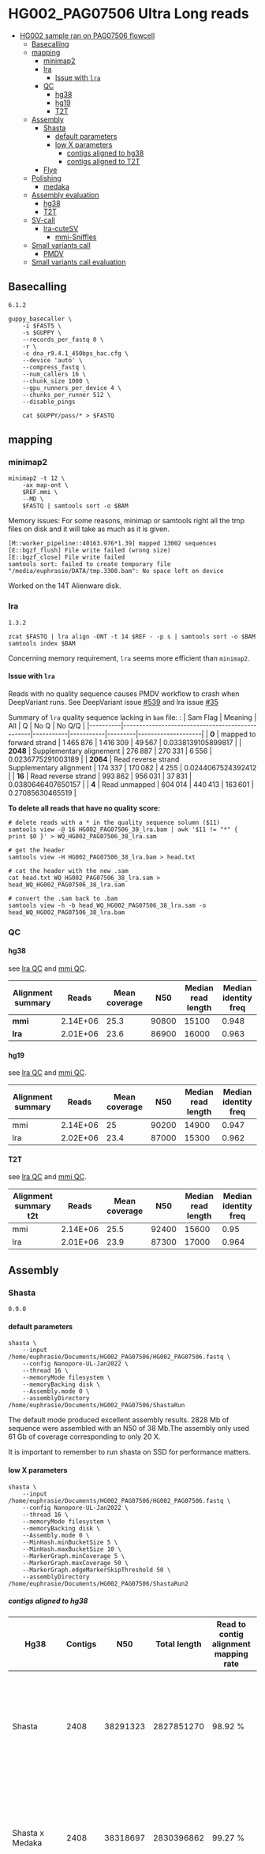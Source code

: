 # HG002_PAG07506 Ultra Long reads
- [HG002 sample ran on PAG07506 flowcell](#hg002-sample-ran-on-pag07506-flowcell) 
  - [Basecalling](#basecalling)
  - [mapping](#mapping)
    - [minimap2](#minimap2)
    - [lra](#lra)
      - [Issue with `lra`](#issue-with-lra)
    - [QC](#qc)
      - [hg38](#hg38)
      - [hg19](#hg19)
      - [T2T](#t2t)
  - [Assembly](#assembly)
    - [Shasta](#shasta)
      - [default parameters](#default-parameters)
      - [low X parameters](#low-x-parameters)
        - [contigs aligned to hg38](#contigs-aligned-to-hg38)
        - [contigs aligned to T2T](#contigs-aligned-to-t2t)
    - [Flye](#flye)
  - [Polishing](#polishing)
    - [medaka](#medaka)
  - [Assembly evaluation](#assembly-evaluation)
    - [hg38](#hg38-1)
    - [T2T](#t2t-1)
  - [SV-call](#sv-call)
    - [lra-cuteSV](#lra-cutesv)
      - [mmi-Sniffles](#mmi-sniffles)
  - [Small variants call](#small-variants-call)
    - [PMDV](#pmdv)
  - [Small variants call evaluation](#small-variants-call-evaluation)


## Basecalling 
`6.1.2`

```
guppy_basecaller \
    -i $FAST5 \
    -s $GUPPY \
    --records_per_fastq 0 \
    -r \
    -c dna_r9.4.1_450bps_hac.cfg \
    --device 'auto' \
    --compress_fastq \
    --num_callers 16 \
    --chunk_size 1000 \
    --gpu_runners_per_device 4 \
    --chunks_per_runner 512 \
    --disable_pings

    cat $GUPPY/pass/* > $FASTQ
```


## mapping 
### minimap2 
```
minimap2 -t 12 \
    -ax map-ont \
    $REF.mmi \
    --MD \
    $FASTQ | samtools sort -o $BAM 
``` 
Memory issues: For some reasons, minimap or samtools right all the tmp files on disk and it will take as much as it is given. 
```
[M::worker_pipeline::40163.976*1.39] mapped 13002 sequences
[E::bgzf_flush] File write failed (wrong size)
[E::bgzf_close] File write failed
samtools sort: failed to create temporary file "/media/euphrasie/DATA/tmp.3308.bam": No space left on device
```

Worked on the 14T Alienware disk.

### lra 
`1.3.2`
```
zcat $FASTQ | lra align -ONT -t 14 $REF - -p s | samtools sort -o $BAM
samtools index $BAM 
```

Concerning memory requirement, `lra` seems more efficient than `minimap2`.

#### Issue with `lra`
Reads with no quality sequence causes PMDV workflow to crash when DeepVariant runs. See DeepVariant issue [#539](https://github.com/google/deepvariant/issues/539) and lra issue [#35](https://github.com/ChaissonLab/LRA/issues/35#issuecomment-1141222305)

Summary of `lra` quality sequence lacking in `bam` file:
:
| Sam Flag | Meaning                                         | All       | Q         | No Q    | No Q/Q             |
|----------|-------------------------------------------------|-----------|-----------|---------|--------------------|
| **0**        | mapped to forward strand                        | 1 465 876 | 1 416 309 | 49 567  | 0.0338139105899817 |
| **2048**     | Supplementary alignement                        | 276 887   | 270 331   | 6 556   | 0.0236775291003189 |
| **2064**     | Read reverse strand<br>Supplementary alignment  | 174 337   | 170 082   | 4 255   | 0.0244067524392412 |
| **16**       | Read reverse strand                             | 993 862   | 956 031   | 37 831  | 0.0380646407650157 |
| **4**        | Read unmapped                                   | 604 014   | 440 413   | 163 601 | 0.27085630465519   |

**To delete all reads that have no quality score:**

```
# delete reads with a * in the quality sequence solumn ($11) 
samtools view -@ 16 HG002_PAG07506_38_lra.bam | awk '$11 != "*" { print $0 }' > WQ_HG002_PAG07506_38_lra.sam

# get the header 
samtools view -H HG002_PAG07506_38_lra.bam > head.txt

# cat the header with the new .sam
cat head.txt WQ_HG002_PAG07506_38_lra.sam > head_WQ_HG002_PAG07506_38_lra.sam

# convert the .sam back to .bam
samtools view -h -b head_WQ_HG002_PAG07506_38_lra.sam -o head_WQ_HG002_PAG07506_38_lra.bam
``` 


### QC 
#### hg38
see [lra QC](https://raw.githack.com/ziphra/long_reads/main/HG002/files/HG002_PAG07506_lra_QC.html) and [mmi QC](https://raw.githack.com/ziphra/long_reads/main/HG002/files/HG002_PAG07506_mmi_QC.html).

| Alignment summary  | Reads    | Mean coverage | N50   | Median read length | Median identity freq |
|--------------------|----------|---------------|-------|--------------------|----------------------|
| **mmi**            | 2.14E+06 | 25.3          | 90800 | 15100              | 0.948                |
| **lra**            | 2.01E+06 | 23.6          | 86900 | 16000              | 0.963                |

#### hg19
see [lra QC](https://raw.githack.com/ziphra/long_reads/main/HG002/files/HG002_PAG07506_37_lra_QC.html) and [mmi QC](https://raw.githack.com/ziphra/long_reads/main/HG002/files/HG002_PAG07506_37_mmi_QC.html).

| Alignment summary  | Reads    | Mean coverage | N50   | Median read length | Median identity freq |
|--------------------|----------|---------------|-------|--------------------|----------------------|
| mmi                | 2.14E+06 | 25            | 90200 | 14900              | 0.947                |
| lra                | 2.02E+06 | 23.4          | 87000 | 15300              | 0.962                |

#### T2T
see [lra QC](https://raw.githack.com/ziphra/long_reads/main/HG002/files/HG002_PAG07506_t2t_lra_QC.html) and [mmi QC](https://raw.githack.com/ziphra/long_reads/main/HG002/files/HG002_PAG07506_t2t_mmi_QC.html).


| Alignment summary t2t | Reads    | Mean coverage | N50   | Median read length | Median identity freq |
|-----------------------|----------|---------------|-------|--------------------|----------------------|
| mmi                   | 2.14E+06 | 25.5          | 92400 | 15600              | 0.95                 |
| lra                   | 2.01E+06 | 23.9          | 87300 | 17000              | 0.964                |

## Assembly 

### Shasta 
`0.9.0`

#### default parameters
```
shasta \
    --input /home/euphrasie/Documents/HG002_PAG07506/HG002_PAG07506.fastq \
    --config Nanopore-UL-Jan2022 \
    --thread 16 \
    --memoryMode filesystem \
    --memoryBacking disk \
    --Assembly.mode 0 \
    --assemblyDirectory /home/euphrasie/Documents/HG002_PAG07506/ShastaRun
```

The default mode produced excellent assembly results. 2828 Mb of sequence were assembled with an N50 of 38 Mb.The assembly only used 61 Gb of coverage corresponding to only 20 X. 

It is important to remember to run shasta on SSD for performance matters. 


#### low X parameters
```
shasta \
    --input /home/euphrasie/Documents/HG002_PAG07506/HG002_PAG07506.fastq \
    --config Nanopore-UL-Jan2022 \
    --thread 16 \
    --memoryMode filesystem \
    --memoryBacking disk \
    --Assembly.mode 0 \
    --MinHash.minBucketSize 5 \
    --MinHash.maxBucketSize 10 \
    --MarkerGraph.minCoverage 5 \
    --MarkerGraph.maxCoverage 50 \
    --MarkerGraph.edgeMarkerSkipThreshold 50 \
    --assemblyDirectory /home/euphrasie/Documents/HG002_PAG07506/ShastaRun2 
```

##### contigs aligned to hg38 


|        Hg38             | Contigs | N50      | Total length | Read to contig alignment mapping rate | Split read rate | Genome Coverage | Base pair accuracy | QV    | Structural error                                                        |
|---------------------|---------|----------|--------------|---------------------------------------|-----------------|-----------------|--------------------|-------|-------------------------------------------------------------------------|
| Shasta              | 2408    | 38291323 | 2827851270   | 98.92 %                               | 15.28 %         | 90 %            | 0.9974             | 32.60 | 1026:<br>- expansion: 679<br>- collapse: 97<br>- haplotype switch: 250  |
| Shasta x Medaka     | 2408    | 38318697 | 2830396862   | 99.27 %                               | 42.73 %         | 89.84 %         | 0.9981             | 33.74 | 943:<br>- expansion: 188<br>- collapse: 18<br>- haplotype switch: 737   |
| ShastaLowX          | 1728    | 49141234 | 2860162311   | 99.09 %                               | 14.56 %         | 90.41 %         | 0.9974             | 32.60 | 984:<br>- expansion: 643<br>- collapse: 93<br>- haplotype switch: 248   |
| ShastaLowX x Medaka | 1728    | 49179934 | 2862743720   | 99.35 %                               | 42.17 %         | 90.56 %         | 0.9979             | 33.73 | 924:<br>- expansion: 194<br>- collapse: 21<br>- haplotype switch: 709   |


##### contigs aligned to T2T 
|    T2T                 | Contigs | N50      | Total length | Read to contig alignment mapping rate | Split read rate | Genome Coverage | Base pair accuracy | QV    | Structural error                                                        |
|---------------------|---------|----------|--------------|---------------------------------------|-----------------|-----------------|--------------------|-------|-------------------------------------------------------------------------|
| Shasta              | 2408    | 38291323 | 2827851270   | 98.92 %                               | 15.28 %         | 90 %            | 0.9975             | 32.60 | 1026:<br>- expansion: 679<br>- collapse: 97<br>- haplotype switch: 250  |
| Shasta x Medaka     | 2408    | 38318697 | 2830396862   | 99.27 %                               | 42.73 %         | 89.98 %         | 0.9981             | 33.74 | 943:<br>- expansion: 188<br>- collapse: 18<br>- haplotype switch: 737   |
| ShastaLowX          | 1728    | 49141234 | 2860162311   | 99.09 %                               | 14.56 %         | 90.82 %         | 0.9976             | 32.60 | 984:<br>- expansion: 643<br>- collapse: 93<br>- haplotype switch: 248   |
| ShastaLowX x Medaka | 1728    | 49179934 | 2862743720   | 99.35 %                               | 42.17 %         | 91 %            | 0.9981             | 33.73 | 924:<br>- expansion: 194<br>- collapse: 21<br>- haplotype switch: 709   |

### Flye 
`2.9`

```
flye \
    --nano-hq \
    $FASTQ \
    -o $FLYE \
    -g 2.9g \
    --asm-coverage 8 \
    -t 44
```
We do not have sufficient informatics resources to run Flye. 
It would need ~450Gb of RAM and would run for 3 to 4 days on 30 threads.

## Polishing 
### medaka
```
medaka_consensus \
    -i $FASTQ \
    -d $ASSEMBLY/Assembly.fasta \
    -o $MEDAKA \
    -t 16 \
    -m r941_prom_hac_g507
```

## Assembly evaluation
### hg38 

### T2T 
empty 

## SV-call
### lra-cuteSV
```
cuteSV ${LRA_BAM} $REF ${LRA_CUTESV}.vcf . \
    --max_cluster_bias_INS 100 \
    --diff_ratio_merging_INS 0.3 \
    --max_cluster_bias_DEL 100 \
    --diff_ratio_merging_DEL 0.3 \
    --threads 16
```
### mmi-Sniffles
Sniffles recquires bam with MD tags. 

```
sniffles -i ${MMI_BAM} \
--vcf ${MMI_SNIFFLES}.vcf \
--tandem-repeats human_GRCh38_no_alt_analysis_set.trf.bed \
--reference $REF \
-t 14 
```

## Small variants call
### PMDV


## Small variants call evaluation
```
VCF=/media/euphrasie/Alienware_May202/HG002_PAG07506/pmdv/HG002_PAG07506_37_mmi/output/HG002_PAG07506_37_mmi.vcf.gz
TRUTH=/media/euphrasie/Alienware_May202/truthset/37/RN_CHR_HG002_GRCh37_1_22_v4.2.1_benchmark.vcf.gz
BED=/media/euphrasie/Alienware_May202/truthset/37/RN_CHR_HG002_GRCh37_1_22_v4.2.1_benchmark_noinconsistent.bed
export HG19=/media/euphrasie/DATA/reference_genome/hg19/hg19_std.fa
OUTPUT_DIR=/media/euphrasie/Alienware_May202/HG002_PAG07506/bench/37_mmi_pmdv
    

# Run hap.py
docker run -it \
-v "${TRUTH}":"${TRUTH}" \
-v "${VCF}":"${VCF}" \
-v "/media/euphrasie/DATA/reference_genome/hg19/":"/media/euphrasie/DATA/reference_genome/hg19/" \
-v "${OUTPUT_DIR}":"${OUTPUT_DIR}" \
-v "${BED}":"${BED}" \
jmcdani20/hap.py:v0.3.12 /opt/hap.py/bin/hap.py \
"${TRUTH}" \
"${VCF}" \
-f "${BED}" \
-r "${HG19}" \
-o "${OUTPUT_DIR}/happy_output" \
--pass-only \
--engine=vcfeval \
--threads="${THREADS}"
```

### hg38 - mmi 
| Type  | TRUTH.TOTAL | TRUTH.TP | TRUTH.FN | QUERY.TOTAL | QUERY.FP | QUERY.UNK | FP.gt | FP.al | METRIC.Recall | METRIC.Precision | METRIC.Frac_NA | METRIC.F1_Score | TRUTH.TOTAL.TiTv_ratio | QUERY.TOTAL.TiTv_ratio | TRUTH.TOTAL.het_hom_ratio | QUERY.TOTAL.het_hom_ratio |
|-------|-------------|----------|----------|-------------|----------|-----------|-------|-------|---------------|------------------|----------------|-----------------|------------------------|------------------------|---------------------------|---------------------------|
| INDEL | 525469      | 338277   | 187192   | 665660      | 124739   | 194352    | 27320 | 39298 | 0.643762      | 0.735334         | 0.291969       | 0.686508        |                        |                        | 1.52827573414             | 1.6732100107              |
| SNP   | 3365127     | 3344925  | 20202    | 3953730     | 15710    | 592479    | 1740  | 4093  | 0.993997      | 0.995326         | 0.149853       | 0.994661        | 2.10012848676          | 1.98868735538          | 1.58119585325             | 1.53870604477             |


### hg38 - lra 
| Type  | TRUTH.TOTAL | TRUTH.TP | TRUTH.FN | QUERY.TOTAL | QUERY.FP | QUERY.UNK | FP.gt | FP.al | METRIC.Recall | METRIC.Precision | METRIC.Frac_NA | METRIC.F1_Score | TRUTH.TOTAL.TiTv_ratio | QUERY.TOTAL.TiTv_ratio | TRUTH.TOTAL.het_hom_ratio | QUERY.TOTAL.het_hom_ratio |
|-------|-------------|----------|----------|-------------|----------|-----------|-------|-------|---------------|------------------|----------------|-----------------|------------------------|------------------------|---------------------------|---------------------------|
| INDEL | 525469      | 298267   | 227202   | 599357      | 121148   | 165091    | 25312 | 41766 | 0.567621      | 0.721028         | 0.275447       | 0.635193        |                        |                        | 1.52827573414             | 1.39912402642             |
| SNP   | 3365127     | 3321767  | 43360    | 4088394     | 31784    | 744779    | 3669  | 4995  | 0.987115      | 0.990494         | 0.182169       | 0.988802        | 2.10012848676          | 1.91455710637          | 1.58119585325             | 1.45448719643             |


### hg19 - mmi 
| Type  | TRUTH.TOTAL | TRUTH.TP | TRUTH.FN | QUERY.TOTAL | QUERY.FP | QUERY.UNK | FP.gt | FP.al | METRIC.Recall | METRIC.Precision | METRIC.Frac_NA | METRIC.F1_Score | TRUTH.TOTAL.TiTv_ratio | QUERY.TOTAL.TiTv_ratio | TRUTH.TOTAL.het_hom_ratio | QUERY.TOTAL.het_hom_ratio |
|-------|-------------|----------|----------|-------------|----------|-----------|-------|-------|---------------|------------------|----------------|-----------------|------------------------|------------------------|---------------------------|---------------------------|
| INDEL | 522391      | 337133   | 185258   | 662865      | 124237   | 193316    | 27117 | 39085 | 0.645365      | 0.735412         | 0.291637       | 0.687452        |                        |                        | 1.51400395697             | 1.68226761178             |
| SNP   | 3352686     | 3332757  | 19929    | 3866830     | 16697    | 516763    | 1701  | 4180  | 0.994056      | 0.995016         | 0.13364        | 0.994536        | 2.09757296126          | 2.04181451004          | 1.57433458455             | 1.59134695968             |


### hg19 - lra 
| Type  | TRUTH.TOTAL | TRUTH.TP | TRUTH.FN | QUERY.TOTAL | QUERY.FP | QUERY.UNK | FP.gt | FP.al | METRIC.Recall | METRIC.Precision | METRIC.Frac_NA | METRIC.F1_Score | TRUTH.TOTAL.TiTv_ratio | QUERY.TOTAL.TiTv_ratio | TRUTH.TOTAL.het_hom_ratio | QUERY.TOTAL.het_hom_ratio |
|-------|-------------|----------|----------|-------------|----------|-----------|-------|-------|---------------|------------------|----------------|-----------------|------------------------|------------------------|---------------------------|---------------------------|
| INDEL | 522390      | 304915   | 217475   | 607368      | 119248   | 166309    | 25031 | 40848 | 0.583692      | 0.729633         | 0.273819       | 0.648554        |                        |                        | 1.51401175761             | 1.47666510608             |
| SNP   | 3352686     | 3311161  | 41525    | 3820537     | 27362    | 491993    | 3320  | 4945  | 0.987614      | 0.99178          | 0.128776       | 0.989693        | 2.09757296126          | 2.06407150004          | 1.57433458455             | 1.61257583179             |

### t2t - mmi 
| Type  | TRUTH.TOTAL | TRUTH.TP | TRUTH.FN | QUERY.TOTAL | QUERY.FP | QUERY.UNK | FP.gt | FP.al | METRIC.Recall | METRIC.Precision | METRIC.Frac_NA | METRIC.F1_Score | TRUTH.TOTAL.TiTv_ratio | QUERY.TOTAL.TiTv_ratio | TRUTH.TOTAL.het_hom_ratio | QUERY.TOTAL.het_hom_ratio |
|-------|-------------|----------|----------|-------------|----------|-----------|-------|-------|---------------|------------------|----------------|-----------------|------------------------|------------------------|---------------------------|---------------------------|
| INDEL | 525469      | 151025   | 374444   | 423001      | 166037   | 104418    | 10531 | 67162 | 0.28741       | 0.478827         | 0.24685        | 0.359209        |                        |                        | 1.52827573414             | 2.05466563273             |
| SNP   | 3365127     | 2416789  | 948338   | 2717610     | 14051    | 286445    | 899   | 5617  | 0.718187      | 0.99422          | 0.105403       | 0.833956        | 2.10012848676          | 2.06551665409          | 1.58119585325             | 5.23086518838             |

### t2t - lra
| Type  | TRUTH.TOTAL | TRUTH.TP | TRUTH.FN | QUERY.TOTAL | QUERY.FP | QUERY.UNK | FP.gt | FP.al | METRIC.Recall | METRIC.Precision | METRIC.Frac_NA | METRIC.F1_Score | TRUTH.TOTAL.TiTv_ratio | QUERY.TOTAL.TiTv_ratio | TRUTH.TOTAL.het_hom_ratio | QUERY.TOTAL.het_hom_ratio |
|-------|-------------|----------|----------|-------------|----------|-----------|-------|-------|---------------|------------------|----------------|-----------------|------------------------|------------------------|---------------------------|---------------------------|
| INDEL | 525469      | 135249   | 390220   | 393504      | 163101   | 89453     | 9204  | 67759 | 0.257387      | 0.463574         | 0.227324       | 0.330997        |                        |                        | 1.52827573414             | 1.82372856833             |
| SNP   | 3365127     | 2396697  | 968430   | 2698555     | 28278    | 278102    | 2137  | 6175  | 0.712216      | 0.988317         | 0.103056       | 0.827852        | 2.10012848676          | 2.08778521586          | 1.58119585325             | 5.29214093658             |


## SV call evaluation
### truvari 
```
truvari bench -b $TRUTHSET -c $VCF  -f $REF -o $OUTPUTDIR --passonly --includebed TRUTHBED
```

| **Reference** | **Aligner** | **Truth set**   | **Caller** | **TP-base** | **TP-call** | **FP** | **FN** | **precision** | **recall**  |
|---------------|-------------|-----------------|------------|-------------|-------------|--------|--------|---------------|-------------|
| **Hg19**      | mmi         | SV tier1        | snf        | 9281        | 9281        | 822    | 360    | 0.918638028   | 0.962659475 |
| **Hg19**      | lra         | SV tier1        | cutesv     | 8391        | 8391        | 412    | 1250   | 0.953197773   | 0.8703454   |
| **Hg38**      | lra         | CMRG            | cutesv     | 171         | 171         | 3      | 45     | 0.982758621   | 0.791666667 |
| **Hg38**      | lra         | SV tier1 lifted | cutesv     | 8045        | 8045        | 481    | 1525   | 0.94358433    | 0.840647858 |
| **Hg38**      | mmi         | SV tier1 lifted | snf        | 9288        | 9288        | 634    | 282    | 0.936101592   | 0.970532915 |
| **Hg38**      | mmi         | CMRG            | snf        | 198         | 198         | 8      | 18     | 0.961165049   | 0.916666667 |
| **t2t**       | lra         | SV tier1 lifted | cutesv     | 2665        | 2665        | 4444   | 3749   | 0.374876917   | 0.41549735  |
| **t2t**       | mmi         | SV tier1 lifted | snf        | 3195        | 3195        | 5361   | 3219   | 0.37342216    | 0.498129093 |
| 


![](./files/HG0027506_svcall_metrics_lra.png)


![](./files/HG0027605_svcall_metrics_mmi.png)
























